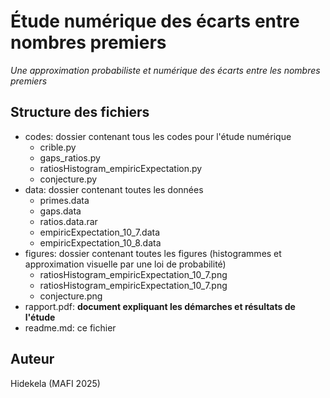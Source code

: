 # Étude numérique des écarts entre nombres premiers

_Une approximation probabiliste et numérique des écarts entre les nombres premiers_

## Structure des fichiers

- codes: dossier contenant tous les codes pour l'étude numérique
    * crible.py
    * gaps_ratios.py
    * ratiosHistogram_empiricExpectation.py
    * conjecture.py
- data: dossier contenant toutes les données
    * primes.data
    * gaps.data
    * ratios.data.rar
    * empiricExpectation_10_7.data
    * empiricExpectation_10_8.data
- figures: dossier contenant toutes les figures (histogrammes et approximation visuelle par une loi de probabilité)
    * ratiosHistogram_empiricExpectation_10_7.png
    * ratiosHistogram_empiricExpectation_10_7.png
    * conjecture.png
- rapport.pdf: **document expliquant les démarches et résultats de l'étude**
- readme.md: ce fichier

## Auteur

Hidekela (MAFI 2025)
